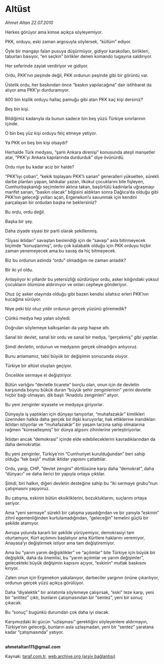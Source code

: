 # Altüst

*Ahmet Altan 22.07.2010*

<div class="yazi"><p>Herkes görüyor ama kimse açıkça söyleyemiyor.</p>
<p>PKK, orduyu, eski zaman argosuyla söylersek, “küllüm” ediyor.</p>
<p>Öyle bir mangayı falan pusuya düşürmüyor, gidiyor karakolları, birlikleri, taburları basıyor, “en seçkin” birlikler denen komando tugayına saldırıyor.</p>
<p>Her seferinde zayiat verdiriyor ve gidiyor.</p>
<p>Ordu, PKK’nın peşinde değil, PKK ordunun peşinde gibi bir görüntü var.</p>
<p>Üstelik ordu, her baskından önce “baskın yapılacağına” dair istihbarat da alıyor ama PKK’yı durduramıyor.</p>
<p>800 bin kişilik orduyu hallaç pamuğu gibi atan PKK kaç kişi dersiniz?</p>
<p>Beş bin kişi.</p>
<p>Bildiğimiz kadarıyla da bunun sadece bin beş yüzü Türkiye sınırlarının içinde.</p>
<p>O bin beş yüz kişi orduyu felç etmeye yetiyor.</p>
<p>Ya PKK on beş bin kişi olsaydı?</p>
<p>Herhalde Türk medyası, “şanlı Ankara direnişi” konusunda ateşli manşetler atar, “PKK’yı Ankara kapılarında durdurduk” diye övünürdü.</p>
<p>Ordu niye bu kadar aciz bir halde?</p>
<p>“PKK’lıyı çoban”, “kekik toplayanı PKK’lı sanan” generalleri yükselten, sürekli darbe planları yapan, lahikalar yazan, ilkokul çocuklarını bile fişleyen, Cumhurbaşkanlığı seçimlerini aklına takan, başörtülü kadınlarla uğraşmayı marifet sanan, “baskın olacak” bilgisini aldıktan sonra Dağlıca’da olduğu gibi PKK’nın geleceği yolları açan, Ergenekon’u savunmak için kendini parçalayan bir ordudan başka ne beklersiniz?</p>
<p>Bu ordu, ordu değil.</p>
<p>Başka bir şey.</p>
<p>Daha ziyade siyasi bir parti olarak şekillenmiş.</p>
<p>“Siyasi iktidarı” savaştan beslendiği için de “savaşı” asla bitirmeyecek biçimde “konuşlanmış”, ordu çok kalabalık olduğu için PKK orduyu hiçbir zaman yenemeyecek ama bu savaş da hiç bitmeyecek.</p>
<p>Biz bu ordunun aslında “ordu” olmadığını ne zaman anladık?</p>
<p>Bir iki yıl oldu.</p>
<p>Anlaşılıyor ki yıllardır bu yetersizliği sürdürüyor ordu, asker kılığındaki yoksul çocukların ölümüne aldırmıyor ve onları cepheye gönderiyor.</p>
<p>Otuz üç asker olayında olduğu gibi bazen kendisi silahsız erleri PKK’nın kucağına sürüyor.</p>
<p>Niye peki biz otuz yıldır ordunun gerçek yüzünü göremedik?</p>
<p>Çünkü medya hep yalan söyledi.</p>
<p>Doğruları söylemeye kalkışanları da yargı hapse attı.</p>
<p>Sanal bir devlet, sanal bir ordu ve sanal bir medya, “gerçekmiş” gibi yaptılar.</p>
<p>Şimdi devletin, ordunun ve medyanın gerçek olmadığını anlıyoruz.</p>
<p>Bunu anlamamız, tabii büyük bir değişimin sonucunda oluyor.</p>
<p>Türkiye bir altüst oluştan geçiyor.</p>
<p>Öncelikle sermaye el değiştiriyor.</p>
<p>Bütün varlığını “devletle ticarete” borçlu olan, onun için de devletin karşısında boynu bükük duran “büyük şehir zenginlerinin” yerini devletle hiçbir bağı olmayan, dik başlı “Anadolu zenginleri” alıyor.</p>
<p>Bu yeni zenginler siyasete ve medyaya giriyorlar.</p>
<p>Dünyayla iş yaptıkları için dünyayı tanıyorlar, “muhafazakâr” kimlikleri üzerinden halkla daha gerçek bir ilişki kuruyorlar, hak ettiklerine inandıkları iktidarı istiyorlar ve “muhafazakâr” bir yaşam tarzına sahip olmalarına rağmen “küreselleşmiş” bir dünya algısını zihinlerine yerleştiriyorlar.</p>
<p>İktidarı ancak “demokrasi” içinde elde edebileceklerini kavradıklarından da daha demokratlar.</p>
<p>Bu yeni zenginler, Türkiye’nin “Cumhuriyet kurulduğundan” beri sahip olduğu “tek başlı” mutlak iktidar yapısını çatlattılar.</p>
<p>Ordu, yargı, CHP, “devlet zengini” dörtlüsüne karşı daha “demokrat”, daha “dünyacı” ve daha ilerici bir yapıyla ortaya çıktılar.</p>
<p>Şimdi, biri halkın, diğeri devletin desteğine sahip bu “iki sermaye grubu”nun çatışmasını yaşıyoruz.</p>
<p>Bu çatışma, eskinin bütün eksikliklerini, bozukluklarını, suçlarını ortaya seriyor.</p>
<p>Ama “yeni sermaye” sürekli bir çatışma yaşadığından ve bir yanıyla “eskinin” zihnî egemenliğinden kurtulamadığından, “geleceğin” temelini güçlü bir şekilde atamıyor.</p>
<p>Avrupa yolunda kararlı bir şekilde yürüyemiyor, demokrasiyi tam oturtamıyor, Kürt açılımını başlatıyor ama Kürtlere haklarını veremiyor, Anayasa’yı değiştirmek istiyor ama tam değiştiremiyor.</p>
<p>Ama bu “yarım yarım değişiklikler” ve “açılımlar” bile Türkiye için büyük bir değişiklik, daha da önemlisi, bu “yarım açılımlar ve yarım değişimler”, gelecekteki büyük değişimin kapısını açıyor, “eskinin” mutlak baskısını kırıyor.</p>
<p>Zaten onun için Ergenekon yakalanıyor, darbeciler yargının önüne çıkarılıyor, ordunun gerçek yüzü açıkça görülüyor.</p>
<p>Daha “diyalektik” bir anlatımla söylemeye çalışırsak, “eski” teze karşı, yeni bir “antitez” çıktı, bunların çatışmasından bir “sentez”, yeni bir sonuç çıkacak.</p>
<p>Bu “sonuç” bugünkü durumdan çok daha iyi olacak.</p>
<p>Karşımızdaki iki gücün “uzlaşması” gerektiğini söyleyenlere aldırmayın, Türkiye’nin geleceği, bunların asla uzlaşmadan, yeni bir “sentez” yaratana kadar “çatışmasında” yatıyor.</p>
<p><b><br/>ahmetaltan111@gmail.com</b></p></div>

Kaynak: [taraf.com.tr](http://www.taraf.com.tr:80/ahmet-altan/makale-altust.htm), [web.archive.org (arşiv bağlantısı)](http://web.archive.org/web/20100725004037/http://www.taraf.com.tr:80/ahmet-altan/makale-altust.htm)
